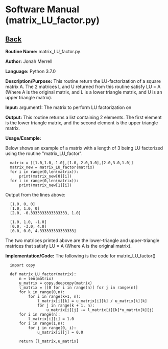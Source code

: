 # Software Manual (matrix_LU_factor.py)

## [Back](../)

**Routine Name:**           matrix_LU_factor.py

**Author:** Jonah Merrell

**Language:** Python 3.7.0

**Description/Purpose:** This routine return the LU-factorization of a square matrix A. The 2 matrices L and U returned from this routine satisfy LU = A (Where A is the original matrix, and L is a lower triangle matrix, and U is an upper triangle matrix).

**Input:** argument1: The matrix to perform LU factorization on<br>

**Output:** This routine returns a list containing 2 elements. The first element is the
 lower triangle matrix, and the second element is the upper triangle matrix.

**Usage/Example:**

Below shows an example of a matrix with a length of 3 being LU factorized using the routine
 "matrix_LU_factor".

      matrix = [[1.0,1.0,-1.0],[1.0,-2.0,3.0],[2.0,3.0,1.0]]
      matrix_new = matrix_LU_factor(matrix)
      for i in range(0,len(matrix)):
          print(matrix_new[0][i])
      for i in range(0,len(matrix)):
          print(matrix_new[1][i])

Output from the lines above:

      [1.0, 0, 0]
      [1.0, 1.0, 0]
      [2.0, -0.3333333333333333, 1.0]

      [1.0, 1.0, -1.0]
      [0.0, -3.0, 4.0]
      [0.0, 0.0, 4.333333333333333]

The two matrices printed above are the lower-triangle and upper-triangle matrices that satisfy LU = A (Where A is the original matrix).

**Implementation/Code:** The following is the code for matrix_LU_factor()


      import copy

      def matrix_LU_factor(matrix):
          n = len(matrix)
          u_matrix = copy.deepcopy(matrix)
          l_matrix = [[0 for i in range(n)] for j in range(n)]
          for k in range(0,n):
              for i in range(k+1, n):
                  l_matrix[i][k] = u_matrix[i][k] / u_matrix[k][k]
                  for j in range(k + 1, n):
                      u_matrix[i][j] -= l_matrix[i][k]*u_matrix[k][j]
          for i in range(n):
              l_matrix[i][i] = 1.0
          for i in range(1,n):
              for j in range(0, i):
                  u_matrix[i][j] = 0.0

          return [l_matrix,u_matrix]
